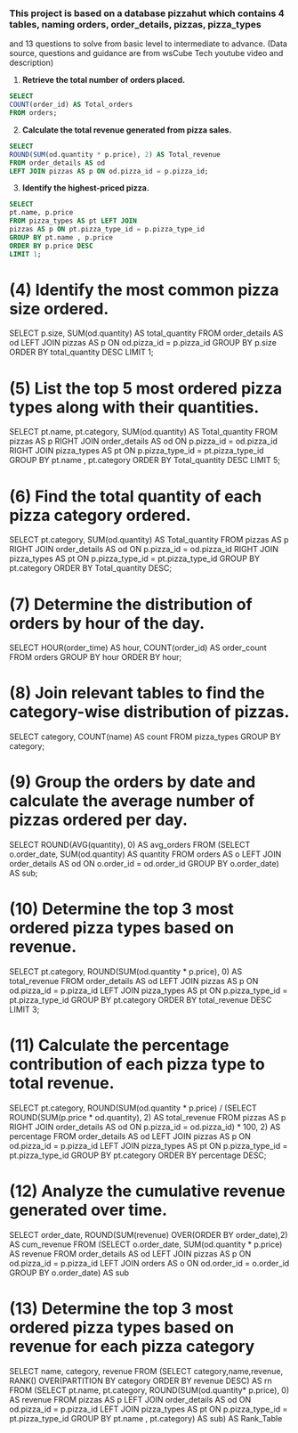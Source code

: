 ### This project is based on a database pizzahut which contains 4 tables, naming orders, order_details, pizzas, pizza_types 
and 13 questions to solve from basic level to intermediate to advance.
(Data source, questions and guidance are from wsCube Tech youtube video and description)

1. **Retrieve the total number of orders placed.**
```sql
SELECT 
COUNT(order_id) AS Total_orders
FROM orders;
```


2. **Calculate the total revenue generated from pizza sales.**
```sql
SELECT 
ROUND(SUM(od.quantity * p.price), 2) AS Total_revenue
FROM order_details AS od
LEFT JOIN pizzas AS p ON od.pizza_id = p.pizza_id;
```


3. **Identify the highest-priced pizza.**
```sql
SELECT 
pt.name, p.price
FROM pizza_types AS pt LEFT JOIN
pizzas AS p ON pt.pizza_type_id = p.pizza_type_id
GROUP BY pt.name , p.price
ORDER BY p.price DESC
LIMIT 1;
```



# (4) Identify the most common pizza size ordered.

SELECT 
    p.size, SUM(od.quantity) AS total_quantity
FROM
    order_details AS od
        LEFT JOIN
    pizzas AS p ON od.pizza_id = p.pizza_id
GROUP BY p.size
ORDER BY total_quantity DESC
LIMIT 1;



# (5) List the top 5 most ordered pizza types along with their quantities.

SELECT 
    pt.name, pt.category, SUM(od.quantity) AS Total_quantity
FROM
    pizzas AS p
        RIGHT JOIN
    order_details AS od ON p.pizza_id = od.pizza_id
        RIGHT JOIN
    pizza_types AS pt ON p.pizza_type_id = pt.pizza_type_id
GROUP BY pt.name , pt.category
ORDER BY Total_quantity DESC
LIMIT 5;



# (6) Find the total quantity of each pizza category ordered.

SELECT 
    pt.category, SUM(od.quantity) AS Total_quantity
FROM
    pizzas AS p
        RIGHT JOIN
    order_details AS od ON p.pizza_id = od.pizza_id
        RIGHT JOIN
    pizza_types AS pt ON p.pizza_type_id = pt.pizza_type_id
GROUP BY pt.category
ORDER BY Total_quantity DESC;



# (7) Determine the distribution of orders by hour of the day.

SELECT 
    HOUR(order_time) AS hour, COUNT(order_id) AS order_count
FROM
    orders
GROUP BY hour
ORDER BY hour;



# (8) Join relevant tables to find the category-wise distribution of pizzas.

SELECT 
    category, COUNT(name) AS count
FROM
    pizza_types
GROUP BY category;



# (9) Group the orders by date and calculate the average number of pizzas ordered per day.

SELECT 
    ROUND(AVG(quantity), 0) AS avg_orders
FROM
    (SELECT 
        o.order_date, SUM(od.quantity) AS quantity
    FROM
        orders AS o
    LEFT JOIN order_details AS od ON o.order_id = od.order_id
    GROUP BY o.order_date) AS sub;



# (10) Determine the top 3 most ordered pizza types based on revenue.

SELECT 
    pt.category,
    ROUND(SUM(od.quantity * p.price), 0) AS total_revenue
FROM
    order_details AS od
        LEFT JOIN
    pizzas AS p ON od.pizza_id = p.pizza_id
        LEFT JOIN
    pizza_types AS pt ON p.pizza_type_id = pt.pizza_type_id
GROUP BY pt.category
ORDER BY total_revenue DESC
LIMIT 3;



# (11) Calculate the percentage contribution of each pizza type to total revenue.

SELECT 
    pt.category,
    ROUND(SUM(od.quantity * p.price) / (SELECT 
                    ROUND(SUM(p.price * od.quantity), 2) AS total_revenue
                FROM
                    pizzas AS p
                        RIGHT JOIN
                    order_details AS od ON p.pizza_id = od.pizza_id) * 100,
            2) AS percentage
FROM
    order_details AS od
        LEFT JOIN
    pizzas AS p ON od.pizza_id = p.pizza_id
        LEFT JOIN
    pizza_types AS pt ON p.pizza_type_id = pt.pizza_type_id
GROUP BY pt.category
ORDER BY percentage DESC;



# (12) Analyze the cumulative revenue generated over time.

SELECT 
    order_date, ROUND(SUM(revenue) OVER(ORDER BY order_date),2) AS cum_revenue
FROM
    (SELECT 
        o.order_date, SUM(od.quantity * p.price) AS revenue
    FROM
		order_details AS od
            LEFT JOIN
        pizzas AS p ON od.pizza_id = p.pizza_id
            LEFT JOIN
        orders AS o ON od.order_id = o.order_id
    GROUP BY o.order_date) AS sub



# (13) Determine the top 3 most ordered pizza types based on revenue for each pizza category

SELECT name, category, revenue
FROM
(SELECT category,name,revenue, RANK() OVER(PARTITION BY category ORDER BY revenue DESC) AS rn
FROM
(SELECT 
    pt.name,
    pt.category,
    ROUND(SUM(od.quantity* p.price), 0) AS revenue
FROM
    pizzas AS p
        LEFT JOIN
    order_details AS od ON od.pizza_id = p.pizza_id
        LEFT JOIN
    pizza_types AS pt ON p.pizza_type_id = pt.pizza_type_id
GROUP BY pt.name , pt.category) AS sub) AS Rank_Table
